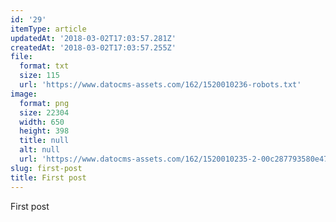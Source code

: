 ```yaml
---
id: '29'
itemType: article
updatedAt: '2018-03-02T17:03:57.281Z'
createdAt: '2018-03-02T17:03:57.255Z'
file:
  format: txt
  size: 115
  url: 'https://www.datocms-assets.com/162/1520010236-robots.txt'
image:
  format: png
  size: 22304
  width: 650
  height: 398
  title: null
  alt: null
  url: 'https://www.datocms-assets.com/162/1520010235-2-00c287793580e47fbe1222a1d44a6e25-95c66.png'
slug: first-post
title: First post
---
```


First post